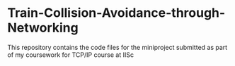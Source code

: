 # Train-Collision-Avoidance-through-Networking
This repository contains the code files for the miniproject submitted as part of my coursework for TCP/IP course at IISc
